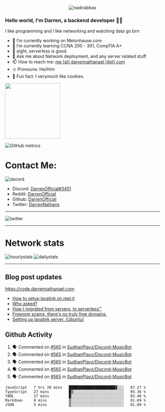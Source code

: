 <p align="center"> <img src="https://komarev.com/ghpvc/?username=DarrenOfficial&label=Profile%20views&color=0e75b6&style=flat" alt="nadirabbas" /> </p>

### Hello world, I'm Darren, a backend developer 👨‍💻
I like programming and I like networking and watching data go brrr



- 🔭 I’m currently working on Melonhause.com 
- 🌴 I’m currently learning CCNA 200 - 301, CompTIA A+ 
- 🚀 aight, serverless is good.
- 💬 Ask me about Network deployment, and any server related stuff 
- 📫 How to reach me: [me [at] darrennathanael [dot] com](mailto:me@darrennathanael.com) 
- ⛄️ Pronouns: He/Him 
- 🍪 Fun fact: I verymuch like cookies. 



<img float="center" height="180em" src="https://github-readme-stats.vercel.app/api?hide_border=true&username=DarrenOfficial&show_icons=true&count_private=true&bg_color=00000000&title_color=7F7F7F&icon_color=7F7F7F&text_color=7F7F7F" />


![GitHub metrics](https://metrics.lecoq.io/DarrenOfficial)  


# Contact Me:

![dacord](https://discord.c99.nl/widget/theme-4/508296903960821771.png)

- Discord: [DarrenOfficial#3451](https://discord.com/users/508296903960821771)
- Reddit: [DarrenOfficial](https://reddit.com/u/DarrenOfficiallol)
- Github: [DarrenOfficial](https://github.com/DarrenOfficial)
- Twitter: [DarrenNathans](https://twitter.com/DarrenNathans)


---

<img alt="twitter" src="https://github-readme-twitter.gazf.vercel.app/api?id=DarrenNathans&layout=wide" />


---


# Network stats


<img src="https://files.darrennathanael.com/stats/network-log-hourly.png" alt="hourlystats" class="center">


<img src="https://files.darrennathanael.com/stats/network-log-day.png" alt="dailystats" class="center">

---
## Blog post updates
https://code.darrennathanael.com
<!-- BLOG-POST-LIST:START -->
- [How to setup lavalink on repl.it](https://code.darrennathanael.com/how-to-setup-lavalink-on-replit)
- [Who asked?](https://code.darrennathanael.com/who-asked)
- [How I migrated from servers, to serverless™](https://code.darrennathanael.com/how-i-migrated-from-servers-to-serverlesstm)
- [Freenom scams, there&#39;s no truly free domains.](https://code.darrennathanael.com/freenom-scams-theres-no-truly-free-domains)
- [Setting up lavalink server. &lpar;Ubuntu&rpar;](https://code.darrennathanael.com/setting-up-lavalink-server-ubuntu)
<!-- BLOG-POST-LIST:END -->


## Github Activity
<!--START_SECTION:activity-->
1. 🗣 Commented on [#565](https://github.com/SudhanPlayz/Discord-MusicBot/issues/565) in [SudhanPlayz/Discord-MusicBot](https://github.com/SudhanPlayz/Discord-MusicBot)
2. 🗣 Commented on [#565](https://github.com/SudhanPlayz/Discord-MusicBot/issues/565) in [SudhanPlayz/Discord-MusicBot](https://github.com/SudhanPlayz/Discord-MusicBot)
3. 🗣 Commented on [#565](https://github.com/SudhanPlayz/Discord-MusicBot/issues/565) in [SudhanPlayz/Discord-MusicBot](https://github.com/SudhanPlayz/Discord-MusicBot)
4. 🗣 Commented on [#565](https://github.com/SudhanPlayz/Discord-MusicBot/issues/565) in [SudhanPlayz/Discord-MusicBot](https://github.com/SudhanPlayz/Discord-MusicBot)
5. 🗣 Commented on [#565](https://github.com/SudhanPlayz/Discord-MusicBot/issues/565) in [SudhanPlayz/Discord-MusicBot](https://github.com/SudhanPlayz/Discord-MusicBot)
<!--END_SECTION:activity-->


<!--START_SECTION:waka-->
```text
JavaScript   7 hrs 20 mins   █████████████████████▓░░░   87.27 % 
TypeScript   27 mins         █▒░░░░░░░░░░░░░░░░░░░░░░░   05.36 % 
YAML         17 mins         █░░░░░░░░░░░░░░░░░░░░░░░░   03.40 % 
Markdown     8 mins          ▒░░░░░░░░░░░░░░░░░░░░░░░░   01.69 % 
JSON         5 mins          ▒░░░░░░░░░░░░░░░░░░░░░░░░   01.09 % 
```
<!--END_SECTION:waka-->

